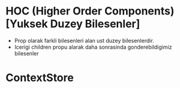 # HOC (Higher Order Components) [Yuksek Duzey Bilesenler]

- Prop olarak farkli bilesenleri alan ust duzey bilesenlerdir.
- Icerigi children propu alarak daha sonrasinda gonderebildigimiz bilesenler
# ContextStore

